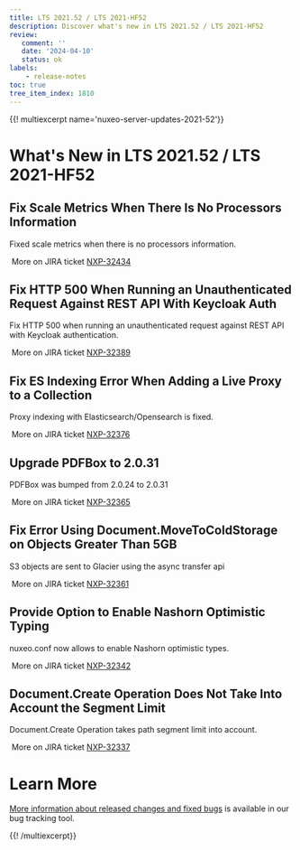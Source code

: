 ```yaml
---
title: LTS 2021.52 / LTS 2021-HF52
description: Discover what's new in LTS 2021.52 / LTS 2021-HF52
review:
   comment: ''
   date: '2024-04-10'
   status: ok
labels:
    - release-notes
toc: true
tree_item_index: 1810
---
```


{{! multiexcerpt name='nuxeo-server-updates-2021-52'}}
# What's New in LTS 2021.52 / LTS 2021-HF52

## Fix Scale Metrics When There Is No Processors Information


Fixed scale metrics when there is no processors information.

<i class="fa fa-long-arrow-right" aria-hidden="true"></i>&nbsp;More on JIRA ticket [NXP-32434](https://jira.nuxeo.com/browse/NXP-32434)

## Fix HTTP 500 When Running an Unauthenticated Request Against REST API With Keycloak Auth


Fix HTTP 500 when running an unauthenticated request against REST API with Keycloak authentication.

<i class="fa fa-long-arrow-right" aria-hidden="true"></i>&nbsp;More on JIRA ticket [NXP-32389](https://jira.nuxeo.com/browse/NXP-32389)

## Fix ES Indexing Error When Adding a Live Proxy to a Collection


Proxy indexing with Elasticsearch/Opensearch is fixed.

<i class="fa fa-long-arrow-right" aria-hidden="true"></i>&nbsp;More on JIRA ticket [NXP-32376](https://jira.nuxeo.com/browse/NXP-32376)

## Upgrade PDFBox to 2.0.31


PDFBox was bumped from 2.0.24 to 2.0.31

<i class="fa fa-long-arrow-right" aria-hidden="true"></i>&nbsp;More on JIRA ticket [NXP-32365](https://jira.nuxeo.com/browse/NXP-32365)

## Fix Error Using Document.MoveToColdStorage on Objects Greater Than 5GB


S3 objects are sent to Glacier using the async transfer api

<i class="fa fa-long-arrow-right" aria-hidden="true"></i>&nbsp;More on JIRA ticket [NXP-32361](https://jira.nuxeo.com/browse/NXP-32361)

##  Provide Option to Enable Nashorn Optimistic Typing


nuxeo.conf now allows to enable Nashorn optimistic types.

<i class="fa fa-long-arrow-right" aria-hidden="true"></i>&nbsp;More on JIRA ticket [NXP-32342](https://jira.nuxeo.com/browse/NXP-32342)

## Document.Create Operation Does Not Take Into Account the Segment Limit 


Document.Create Operation takes path segment limit into account.

<i class="fa fa-long-arrow-right" aria-hidden="true"></i>&nbsp;More on JIRA ticket [NXP-32337](https://jira.nuxeo.com/browse/NXP-32337)


# Learn More

[More information about released changes and fixed bugs](https://jira.nuxeo.com/secure/ReleaseNote.jspa?projectId=10011&version=22817) is available in our bug tracking tool.

{{! /multiexcerpt}}
